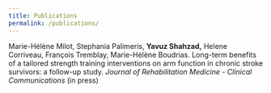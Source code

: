 ```yaml
---
title: Publications
permalink: /publications/
---
```


Marie-Hélène Milot, Stephania Palimeris, **Yavuz Shahzad,** Helene Corriveau, François Tremblay, Marie-Hélène Boudrias.
Long-term benefits of a tailored strength training interventions on arm function in chronic stroke survivors: a follow-up study.
*Journal of Rehabilitation Medicine - Clinical Communications* (in press)